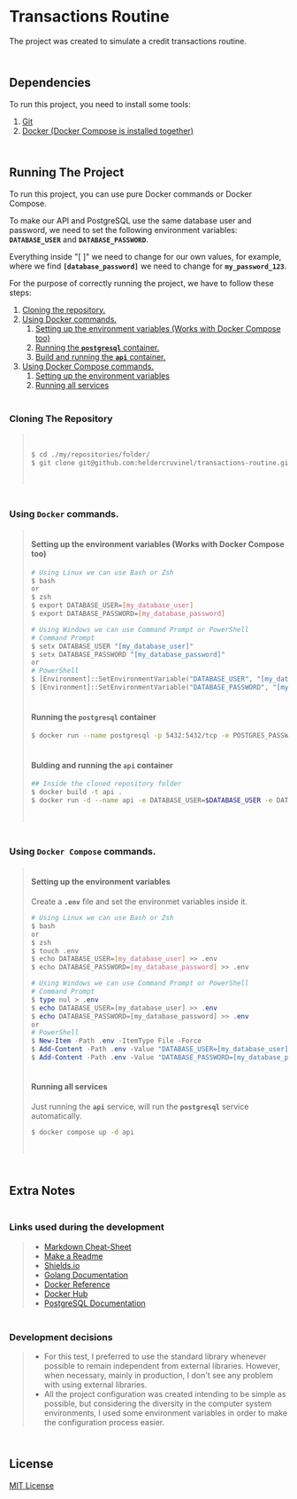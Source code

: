 
# </br>Transactions Routine</br>

The project was created to simulate a credit transactions routine.

## </br>Dependencies

To run this project, you need to install some tools:

1. [Git](https://git-scm.com/downloads)
2. [Docker (Docker Compose is installed together)](https://docs.docker.com/get-started/get-docker/)

## </br>Running The Project

To run this project, you can use pure Docker commands or Docker Compose.

To make our API and PostgreSQL use the same database user and password, we need to set the following environment variables: **`DATABASE_USER`** and **`DATABASE_PASSWORD`**.

Everything inside "[ ]" we need to change for our own values, for example, where we find **`[database_password]`** we need to change for **`my_password_123`**.

For the purpose of correctly running the project, we have to follow these steps:

1. [Cloning the repository.](#clonning-repository)
2. [Using Docker commands.](#docker)
    1. [Setting up the environment variables (Works with Docker Compose too)](#env-docker)
    2. [Running the **`postgresql`** container.](#postgresql-container)
    3. [Build and running the **`api`** container.](#api-container)
3. [Using Docker Compose commands.](#docker-compose)
    1. [Setting up the environment variables](#env-docker-compose)
    2. [Running all services](#services)


<h3 id="clonning-repository"></br>Cloning The Repository</h3>

> </br>
> 
> ```bash
> $ cd ./my/repositories/folder/
> $ git clone git@github.com:heldercruvinel/transactions-routine.git && cd ./transactions-routine
> ```
>
> </br>

<h3 id="docker"></br>Using <bold><code>Docker</code></bold> commands.</h3>

>
> <h4 id="env-docker"></br>Setting up the environment variables (Works with Docker Compose too)</h4>
>
> ```bash
> # Using Linux we can use Bash or Zsh
> $ bash
> or
> $ zsh
> $ export DATABASE_USER=[my_database_user]
> $ export DATABASE_PASSWORD=[my_database_password]
> ```
> 
> ```powershell
> # Using Windows we can use Command Prompt or PowerShell
> # Command Prompt
> $ setx DATABASE_USER "[my_database_user]"
> $ setx DATABASE_PASSWORD "[my_database_password]"
> or
> # PowerShell
> $ [Environment]::SetEnvironmentVariable("DATABASE_USER", "[my_database_user]", "User")
> $ [Environment]::SetEnvironmentVariable("DATABASE_PASSWORD", "[my_database_password]", "User")
> ```
>
> <h4 id="postgresql-container"></br>Running the <bold><code>postgresql</code></bold> container</h4>
> 
> ```bash
> $ docker run --name postgresql -p 5432:5432/tcp -e POSTGRES_PASSWORD=$DATABASE_PASSWORD -e POSTGRES_USER=$DATABASE_USER -d postgres:18.0-alpine3.22
> ```
>
> <h4 id="api-container"></br>Bulding and running the <bold><code>api</code></bold> container</h4>
>
> ```bash
> ## Inside the cloned repository folder
> $ docker build -t api .
> $ docker run -d --name api -e DATABASE_USER=$DATABASE_USER -e DATABASE_PASSWORD=$DATABASE_PASSWORD -p 8080:8080/tcp -it api
> ```
>
> </br>

<h3 id="docker-compose"></br>Using <bold><code>Docker Compose</code></bold> commands.</h3>

>
> <h4 id="env-docker-compose"></br>Setting up the environment variables</h4>
>
> Create a **`.env`** file and set the environmet variables inside it.
> 
> ```bash
> # Using Linux we can use Bash or Zsh
> $ bash
> or
> $ zsh
> $ touch .env
> $ echo DATABASE_USER=[my_database_user] >> .env
> $ echo DATABASE_PASSWORD=[my_database_password] >> .env 
>
> ```
> 
> ```powershell
> # Using Windows we can use Command Prompt or PowerShell
> # Command Prompt
> $ type nul > .env
> $ echo DATABASE_USER=[my_database_user] >> .env
> $ echo DATABASE_PASSWORD=[my_database_password] >> .env
> or
> # PowerShell
> $ New-Item -Path .env -ItemType File -Force
> $ Add-Content -Path .env -Value "DATABASE_USER=[my_database_user]"
> $ Add-Content -Path .env -Value "DATABASE_PASSWORD=[my_database_password]"
> ```
>
> <h4 id="services"></br>Running all services</h4>
>
> Just running the **`api`** service, will run the **`postgresql`** service automatically.
> 
> ```bash
> $ docker compose up -d api
> ```
> 
> </br>

## </br>Extra Notes

### </br>Links used during the development

> - [Markdown Cheat-Sheet](https://www.markdownguide.org/cheat-sheet/)
> - [Make a Readme](https://www.makeareadme.com/)
> - [Shields.io](https://shields.io/)
> - [Golang Documentation](https://go.dev/doc/)
> - [Docker Reference](https://docs.docker.com/reference/)
> - [Docker Hub](https://hub.docker.com)
> - [PostgreSQL Documentation](https://www.postgresql.org/docs/)


### </br>Development decisions

> - For this test, I preferred to use the standard library whenever possible to remain independent from external libraries. However, when necessary, mainly in production, I don't see any problem with using external libraries.
> - All the project configuration was created intending to be simple as possible, but considering the diversity in the computer system environments, I used some environment variables in order to make the configuration process easier.

## </br>License

[MIT License](https://choosealicense.com/licenses/mit/)